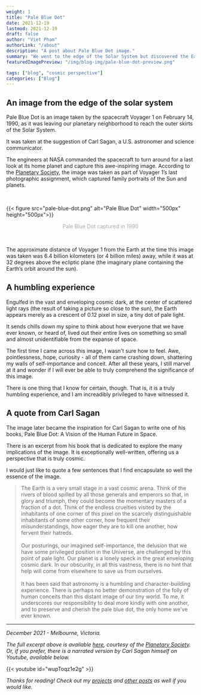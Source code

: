 ```yaml
---
weight: 1
title: "Pale Blue Dot"
date: 2021-12-19
lastmod: 2021-12-19
draft: false
author: "Viet Pham"
authorLink: "/about"
description: "A post about Pale Blue Dot image."
summary: "We went to the edge of the Solar System but discovered the Earth and our place in the universe instead."
featuredImagePreview: "/img/blog-img/pale-blue-dot-preview.png"

tags: ["blog", "cosmic perspective"]
categories: ["Blog"]
---
```


## An image from the edge of the solar system

Pale Blue Dot is an image taken by the spacecraft Voyager 1 on February 14, 1990, as it was leaving our planetary neighborhood to reach the outer skirts of the Solar System. 

It was taken at the suggestion of Carl Sagan, a U.S. astronomer and science communicator.

The engineers at NASA commanded the spacecraft to turn around for a last look at its home planet and capture this awe-inspiring image. According to the <a href="https://www.planetary.org" title="Planetary Society" target="_blank">Planetary Society</a>, the image was taken as part of Voyager 1’s last photographic assignment, which captured family portraits of the Sun and planets.

<br>

{{< figure src="pale-blue-dot.png" alt="Pale Blue Dot" width="500px" height="500px">}}
<p style="text-align: center; color: #A9A9A9"> Pale Blue Dot captured in 1990</p>

</br>

The approximate distance of Voyager 1 from the Earth at the time this image was taken was 6.4 billion kilometers (or 4 billion miles) away, while it was at 32 degrees above the ecliptic plane (the imaginary plane containing the Earth’s orbit around the sun).

## A humbling experience

Engulfed in the vast and enveloping cosmic dark, at the center of scattered light rays (the result of taking a picture so close to the sun), the Earth appears merely as a crescent of 0.12 pixel in size, a tiny dot of pale light.

It sends chills down my spine to think about how everyone that we have ever known, or heard of, lived out their entire lives on something so small and almost unidentifiable from the expanse of space.

The first time I came across this image, I wasn't sure how to feel. Awe, pointlessness, hope, curiosity - all of them came crashing down, shattering my walls of self-importance and conceit. After all these years, I still marvel at it and wonder if I will ever be able to truly comprehend the significance of this image.

There is one thing that I know for certain, though. That is, it is a truly humbling experience, and I am increadibly privileged to have witnessed it.

## A quote from Carl Sagan

The image later became the inspiration for Carl Sagan to write one of his books, Pale Blue Dot: A Vision of the Human Future in Space.

There is an excerpt from his book that is dedicated to explore the many implications of the image. It is exceptionally well-written, offering us a perspective that is truly cosmic.

I would just like to quote a few sentences that I find encapsulate so well the essence of the image.

> The Earth is a very small stage in a vast cosmic arena. Think of the rivers of blood spilled by all those generals and emperors so that, in glory and triumph, they could become the momentary masters of a fraction of a dot. Think of the endless cruelties visited by the inhabitants of one corner of this pixel on the scarcely distinguishable inhabitants of some other corner, how frequent their misunderstandings, how eager they are to kill one another, how fervent their hatreds.<br><br>
Our posturings, our imagined self-importance, the delusion that we have some privileged position in the Universe, are challenged by this point of pale light. Our planet is a lonely speck in the great enveloping cosmic dark. In our obscurity, in all this vastness, there is no hint that help will come from elsewhere to save us from ourselves.<br><br>
It has been said that astronomy is a humbling and character-building experience. There is perhaps no better demonstration of the folly of human conceits than this distant image of our tiny world. To me, it underscores our responsibility to deal more kindly with one another, and to preserve and cherish the pale blue dot, the only home we've ever known.

---

*December 2021 - Melbourne, Victoria.*

*The full excerpt above is available <a href="https://www.planetary.org/worlds/pale-blue-dot" title="Excerpt" target="_blank">here</a>, courtesy of the <a href="https://www.planetary.org" title="Planetary Society" target="_blank">Planetary Society</a>. Or, if you prefer, there is a narrated version by Carl Sagan himself on Youtube, available below.*

{{< youtube id="wupToqz1e2g" >}}

*Thanks for reading! Check out my <a href="/categories/project" title="projects" target="_blank">projects</a> and <a href="/categories/blog" title="other posts" target="_blank">other posts</a> as well if you would like.*